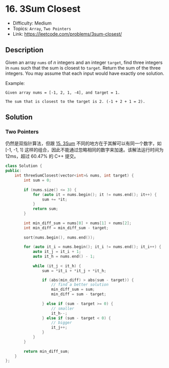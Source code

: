 # 16. 3Sum Closest

- Difficulty: Medium
- Topics: `Array`, `Two Pointers`
- Link: https://leetcode.com/problems/3sum-closest/

## Description

Given an array `nums` of *n* integers and an integer `target`, find three integers in `nums` such that the sum is closest to `target`. Return the sum of the three integers. You may assume that each input would have exactly one solution.

Example:

```
Given array nums = [-1, 2, 1, -4], and target = 1.

The sum that is closest to the target is 2. (-1 + 2 + 1 = 2).
```

## Solution

### Two Pointers

仍然是双指针算法，但跟 [15. 3Sum](15.%203Sum.md) 不同的地方在于其解可以有同一个数字，如 [-1, -1, 1] 这样的组合，因此不能通过忽略相同的数字来加速。该解法运行时间为 12ms，超过 60.47% 的 C++ 提交。

```cpp
class Solution {
public:
    int threeSumClosest(vector<int>& nums, int target) {
        int sum = 0;
        
        if (nums.size() <= 3) {
            for (auto it = nums.begin(); it != nums.end(); it++) {
                sum += *it;
            }
            return sum;
        }
        
        int min_diff_sum = nums[0] + nums[1] + nums[2];
        int min_diff = min_diff_sum - target;
        
        sort(nums.begin(), nums.end());
        
        for (auto it_i = nums.begin(); it_i != nums.end(); it_i++) {
            auto it_j = it_i + 1;
            auto it_h = nums.end() - 1;
            
            while (it_j < it_h) {
                sum = *it_i + *it_j + *it_h;

                if (abs(min_diff) > abs(sum - target)) {
                    // find a better solution
                    min_diff_sum = sum;
                    min_diff = sum - target;
                    
                } else if (sum - target >= 0) {
                    // smaller
                    it_h--;
                } else if (sum - target < 0) {
                    // bigger
                    it_j++;
                }
            }
        }
        
        return min_diff_sum;
    }
};
```
